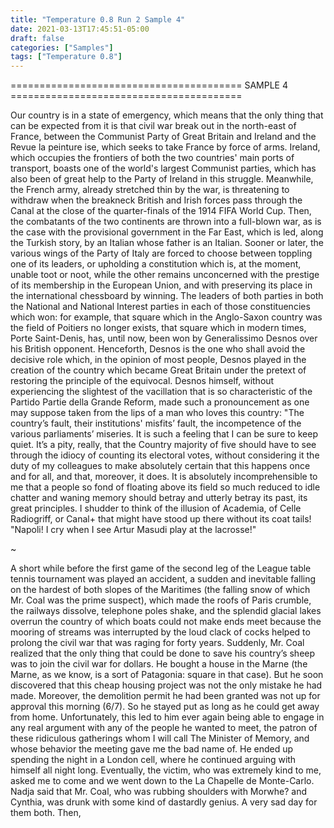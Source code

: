 ```yaml
---
title: "Temperature 0.8 Run 2 Sample 4"
date: 2021-03-13T17:45:51-05:00
draft: false
categories: ["Samples"]
tags: ["Temperature 0.8"]
---
```


======================================== SAMPLE 4 ========================================

Our country is in a state of emergency, which means that the only thing that can be expected from it is that civil war break out in the north-east of France, between the Communist Party of Great Britain and Ireland and the Revue la peinture ise, which seeks to take France by force of arms. Ireland, which occupies the frontiers of both the two countries' main ports of transport, boasts one of the world's largest Communist parties, which has also been of great help to the Party of Ireland in this struggle. Meanwhile, the French army, already stretched thin by the war, is threatening to withdraw when the breakneck British and Irish forces pass through the Canal at the close of the quarter-finals of the 1914 FIFA World Cup. Then, the combatants of the two continents are thrown into a full-blown war, as is the case with the provisional government in the Far East, which is led, along the Turkish story, by an Italian whose father is an Italian. Sooner or later, the various wings of the Party of Italy are forced to choose between toppling one of its leaders, or upholding a constitution which is, at the moment, unable toot or noot, while the other remains unconcerned with the prestige of its membership in the European Union, and with preserving its place in the international chessboard by winning. The leaders of both parties in both the National and National Interest parties in each of those constituencies which won: for example, that square which in the Anglo-Saxon country was the field of Poitiers no longer exists, that square which in modern times, Porte Saint-Denis, has, until now, been won by Generalissimo Desnos over his British opponent. Henceforth, Desnos is the one who shall avoid the decisive role which, in the opinion of most people, Desnos played in the creation of the country which became Great Britain under the pretext of restoring the principle of the equivocal. Desnos himself, without experiencing the slightest of the vacillation that is so characteristic of the Partido Partie della Grande Reform, made such a pronouncement as one may suppose taken from the lips of a man who loves this country: 
"The country’s fault, their institutions' misfits’ fault, the incompetence of the various parliaments’ miseries. It is such a feeling that I can be sure to keep quiet. It’s a pity, really, that the Country majority of five should have to see through the idiocy of counting its electoral votes, without considering it the duty of my colleagues to make absolutely certain that this happens once and for all, and that, moreover, it does. It is absolutely incomprehensible to me that a people so fond of floating above its field so much reduced to idle chatter and waning memory should betray and utterly betray its past, its great principles. I shudder to think of the illusion of Academia, of Celle Radiogriff, or Canal+ that might have stood up there without its coat tails! 
"Napoli! I cry when I see Artur Masudi play at the lacrosse!"

~

A short while before the first game of the second leg of the League table tennis tournament was played an accident, a sudden and inevitable falling on the hardest of both slopes of the Maritimes (the falling snow of which Mr. Coal was the prime suspect), which made the roofs of Paris crumble, the railways dissolve, telephone poles shake, and the splendid glacial lakes overrun the country of which boats could not make ends meet because the mooring of streams was interrupted by the loud clack of cocks helped to prolong the civil war that was raging for forty years. Suddenly, Mr. Coal realized that the only thing that could be done to save his country’s sheep was to join the civil war for dollars. He bought a house in the Marne (the Marne, as we know, is a sort of Patagonia: square in that case). But he soon discovered that this cheap housing project was not the only mistake he had made. Moreover, the demolition permit he had been granted was not up for approval this morning (6/7). So he stayed put as long as he could get away from home. Unfortunately, this led to him ever again being able to engage in any real argument with any of the people he wanted to meet, the patron of these ridiculous gatherings whom I will call The Minister of Memory, and whose behavior the meeting gave me the bad name of. He ended up spending the night in a London cell, where he continued arguing with himself all night long. Eventually, the victim, who was extremely kind to me, asked me to come and we went down to the La Chapelle de Monte-Carlo. Nadja said that Mr. Coal, who was rubbing shoulders with Morwhe? and Cynthia, was drunk with some kind of dastardly genius. A very sad day for them both. Then,
